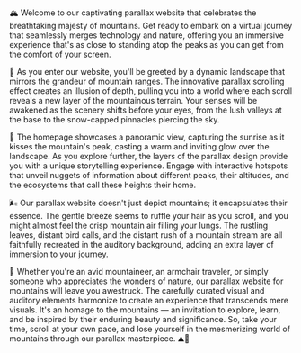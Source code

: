 🏔️ Welcome to our captivating parallax website that celebrates the breathtaking majesty of mountains. Get ready to embark on a virtual journey that seamlessly merges technology and nature, offering you an immersive experience that's as close to standing atop the peaks as you can get from the comfort of your screen.

🌄 As you enter our website, you'll be greeted by a dynamic landscape that mirrors the grandeur of mountain ranges. The innovative parallax scrolling effect creates an illusion of depth, pulling you into a world where each scroll reveals a new layer of the mountainous terrain. Your senses will be awakened as the scenery shifts before your eyes, from the lush valleys at the base to the snow-capped pinnacles piercing the sky.

🌅 The homepage showcases a panoramic view, capturing the sunrise as it kisses the mountain's peak, casting a warm and inviting glow over the landscape. As you explore further, the layers of the parallax design provide you with a unique storytelling experience. Engage with interactive hotspots that unveil nuggets of information about different peaks, their altitudes, and the ecosystems that call these heights their home.

🌬️ Our parallax website doesn't just depict mountains; it encapsulates their essence. The gentle breeze seems to ruffle your hair as you scroll, and you might almost feel the crisp mountain air filling your lungs. The rustling leaves, distant bird calls, and the distant rush of a mountain stream are all faithfully recreated in the auditory background, adding an extra layer of immersion to your journey.

🗻 Whether you're an avid mountaineer, an armchair traveler, or simply someone who appreciates the wonders of nature, our parallax website for mountains will leave you awestruck. The carefully curated visual and auditory elements harmonize to create an experience that transcends mere visuals. It's an homage to the mountains — an invitation to explore, learn, and be inspired by their enduring beauty and significance. So, take your time, scroll at your own pace, and lose yourself in the mesmerizing world of mountains through our parallax masterpiece. ⛰️🌟
